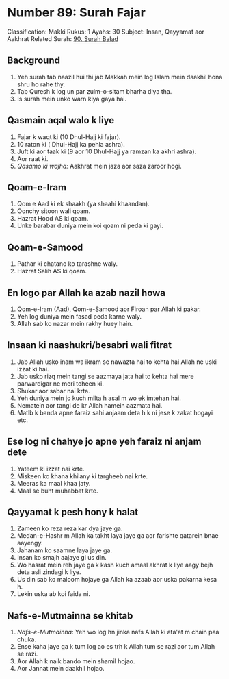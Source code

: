 # Number 89: Surah Fajar

Classification: Makki
Rukus: 1
Ayahs: 30
Subject: Insan, Qayyamat aor Aakhrat
Related Surah: [90. Surah Balad](./90_Surah_Balad.md)

## Background

1. Yeh surah tab naazil hui thi jab Makkah mein log Islam mein daakhil hona shru ho rahe thy.
2. Tab Quresh k log un par zulm-o-sitam bharha diya tha.
3. Is surah mein unko warn kiya gaya hai.

## Qasmain aqal walo k liye

1. Fajar k waqt ki (10 Dhul-Hajj ki fajar).
2. 10 raton ki ( Dhul-Hajj ka pehla ashra).
3. Juft ki aor taak ki (9 aor 10 Dhul-Hajj ya ramzan ka akhri ashra).
4. Aor raat ki.
5. *Qasamo ki wajha:* Aakhrat mein jaza aor saza zaroor hogi.

## Qoam-e-Iram

1. Qom e Aad ki ek shaakh (ya shaahi khaandan).
2. Oonchy sitoon wali qoam.
3. Hazrat Hood AS ki qoam.
4. Unke barabar duniya mein koi qoam ni peda ki gayi.

## Qoam-e-Samood

1. Pathar ki chatano ko tarashne waly.
2. Hazrat Salih AS ki qoam.

## En logo par Allah ka azab nazil howa

1. Qom-e-Iram (Aad), Qom-e-Samood aor Firoan par Allah ki pakar.
2. Yeh log duniya mein fasad peda karne waly.
3. Allah sab ko nazar mein rakhy huey hain.

## Insaan ki naashukri/besabri wali fitrat

1. Jab Allah usko inam wa ikram se nawazta hai to kehta hai Allah ne uski izzat ki hai.
2. Jab usko rizq mein tangi se aazmaya jata hai to kehta hai mere parwardigar ne meri toheen ki.
3. Shukar aor sabar nai krta.
4. Yeh duniya mein jo kuch milta h asal m wo ek imtehan hai.
5. Nematein aor tangi de kr Allah hamein aazmata hai.
6. Matlb k banda apne faraiz sahi anjaam deta h k ni jese k zakat hogayi etc.

## Ese log ni chahye jo apne yeh faraiz ni anjam dete

1. Yateem ki izzat nai krte.
2. Miskeen ko khana khilany ki targheeb nai krte.
3. Meeras ka maal khaa jaty.
4. Maal se buht muhabbat krte.

## Qayyamat k pesh hony k halat

1. Zameen ko reza reza kar dya jaye ga.
2. Medan-e-Hashr m Allah ka takht laya jaye ga aor farishte qatarein bnae aayengy.
3. Jahanam ko saamne laya jaye ga.
4. Insan ko smajh aajaye gi us din.
5. Wo hasrat mein reh jaye ga k kash kuch amaal akhrat k liye aagy bejh deta asli zindagi k liye.
6. Us din sab ko maloom hojaye ga Allah ka azaab aor uska pakarna kesa h.
7. Lekin uska ab koi faida ni.

## Nafs-e-Mutmainna se khitab

1. *Nafs-e-Mutmainna*: Yeh wo log hn jinka nafs Allah ki ata'at m chain paa chuka.
2. Ense kaha jaye ga k tum log ao es trh k Allah tum se razi aor tum Allah se razi.
3. Aor Allah k naik bando mein shamil hojao.
4. Aor Jannat mein daakhil hojao.
